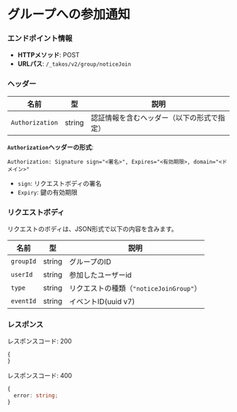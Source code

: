 # グループへの参加通知

### エンドポイント情報

- **HTTPメソッド**: POST
- **URLパス**: `/_takos/v2/group/noticeJoin`

### ヘッダー

| 名前            | 型     | 説明                                       |
| --------------- | ------ | ------------------------------------------ |
| `Authorization` | string | 認証情報を含むヘッダー（以下の形式で指定） |

**`Authorization`ヘッダーの形式**:

```
Authorization: Signature sign="<署名>", Expires="<有効期限>, domain="<ドメイン>"
```

- `sign`: リクエストボディの署名
- `Expiry`: 鍵の有効期限

### リクエストボディ

リクエストのボディは、JSON形式で以下の内容を含みます。

| 名前      | 型     | 説明                                                                |
| --------- | ------ | ------------------------------------------------------------------- |
| `groupId` | string | グループのID                                                        |
| `userId`  | string | 参加したユーザーid                                        |
| `type`    | string | リクエストの種類（`"noticeJoinGroup"`）                                |
| `eventId`   | string | イベントID(uuid v7)                     |

### レスポンス

レスポンスコード: 200

```ts
{
}
```

レスポンスコード: 400

```ts
{
  error: string;
}
```
